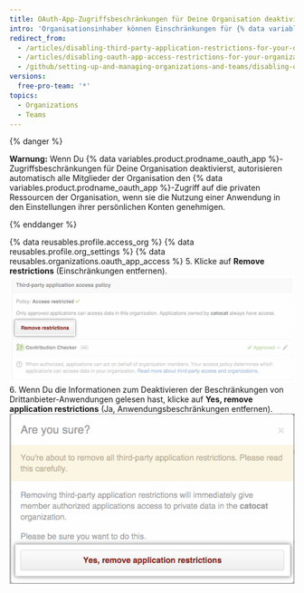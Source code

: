 ```yaml
---
title: OAuth-App-Zugriffsbeschränkungen für Deine Organisation deaktivieren
intro: 'Organisationsinhaber können Einschränkungen für {% data variables.product.prodname_oauth_app %}s aufheben, die Zugriff auf die Ressourcen der Organisation haben.'
redirect_from:
  - /articles/disabling-third-party-application-restrictions-for-your-organization/
  - /articles/disabling-oauth-app-access-restrictions-for-your-organization
  - /github/setting-up-and-managing-organizations-and-teams/disabling-oauth-app-access-restrictions-for-your-organization
versions:
  free-pro-team: '*'
topics:
  - Organizations
  - Teams
---
```


{% danger %}

**Warnung:** Wenn Du {% data variables.product.prodname_oauth_app %}-Zugriffsbeschränkungen für Deine Organisation deaktivierst, autorisieren automatisch alle Mitglieder der Organisation den {% data variables.product.prodname_oauth_app %}-Zugriff auf die privaten Ressourcen der Organisation, wenn sie die Nutzung einer Anwendung in den Einstellungen ihrer persönlichen Konten genehmigen.

{% enddanger %}

{% data reusables.profile.access_org %}
{% data reusables.profile.org_settings %}
{% data reusables.organizations.oauth_app_access %}
5. Klicke auf **Remove restrictions** (Einschränkungen entfernen). ![Schaltfläche „Remove restrictions“ (Beschränkungen entfernen)](/assets/images/help/settings/settings-third-party-remove-restrictions.png)
6. Wenn Du die Informationen zum Deaktivieren der Beschränkungen von Drittanbieter-Anwendungen gelesen hast, klicke auf **Yes, remove application restrictions** (Ja, Anwendungsbeschränkungen entfernen). ![Remove confirmation button](/assets/images/help/settings/settings-third-party-confirm-disable.png)
